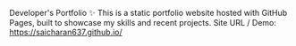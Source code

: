 Developer's Portfolio ✨
This is a static portfolio website hosted with GitHub Pages, built to showcase my skills and recent projects. Site URL / Demo: https://saicharan637.github.io/
